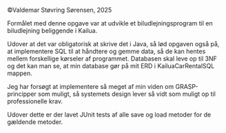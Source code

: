 ©Valdemar Støvring Sørensen, 2025

Formålet med denne opgave var at udvikle et biludlejningsprogram 
til en biludlejning beliggende i Kailua.

Udover at det var obligatorisk at skrive det i Java, så lød opgaven også på, 
at implementere SQL til at håndtere og gemme data, 
så de kan hentes mellem forskellige kørseler af programmet. Databasen skal leve
op til 3NF og det kan man se, at min database gør på mit ERD i KailuaCarRentalSQL mappen.

Jeg har forsøgt at implementere så meget af min viden om GRASP-principper som muligt, 
så systemets design lever så vidt som muligt op til professionelle krav.

Udover dette er der lavet JUnit tests af alle save og load metoder for de gældende metoder.



